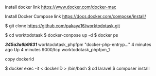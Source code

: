 install docker
 link https://www.docker.com/docker-mac

Install Docker Compose
 link https://docs.docker.com/compose/install/

$ git clone https://github.com/pakaya16/worktodotask.git

$ cd worktodotask
$ docker-conpose up -d
$ docker ps

**_345a3a6b9831_**        worktodotask_phpfpm   "docker-php-entryp..."   4 minutes ago       Up 4 minutes        9000/tcp                      worktodotask_phpfpm_1

copy dockerId

$ docker exec -it < dockerID > /bin/bash
$ cd laravel
$ composer install